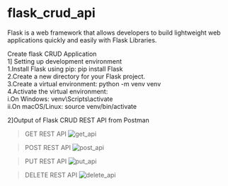 # flask_crud_api
Flask is a web framework that allows developers to build lightweight web applications quickly and easily with Flask Libraries.

Create flask CRUD Application<br>
1] Setting up development environment<br>
   1.Install Flask using pip: pip install Flask<br>
   2.Create a new directory for your Flask project.<br>
   3.Create a virtual environment: python -m venv venv<br>
   4.Activate the virtual environment:<br>
     i.On Windows: venv\Scripts\activate<br>
     ii.On macOS/Linux: source venv/bin/activate<br>

2]Output of Flask CRUD REST API from Postman<br>
>GET REST API 
![get_api](https://github.com/afsana1210/flask_crud_api/assets/46646950/a9c4913f-9527-4146-b16e-860132fe26a3)<br>

>POST REST API
![post_api](https://github.com/afsana1210/flask_crud_api/assets/46646950/997938df-6a68-48be-a2ef-49b56afc9234)<br>

>PUT REST API
![put_api](https://github.com/afsana1210/flask_crud_api/assets/46646950/b67f5224-2cd9-49b0-b07f-af2804850388)<br>

>DELETE REST API
![delete_api](https://github.com/afsana1210/flask_crud_api/assets/46646950/78af8cfb-bfa7-453d-9d2c-37f0b680abab)<br>
